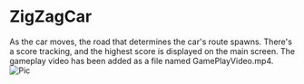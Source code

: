 # ZigZagCar
As the car moves, the road that determines the car's route spawns.
There's a score tracking, and the highest score is displayed on the main screen. 
The gameplay video has been added as a file named GamePlayVideo.mp4.
![Pic](https://github.com/yigitgltkn/ZigZagCar/assets/117045227/22413073-4b85-41f9-9ccb-7cebe59441d2)
